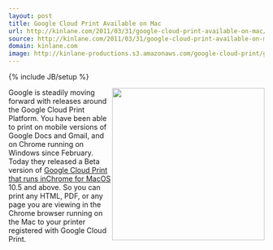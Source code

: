 ```yaml
---
layout: post
title: Google Cloud Print Available on Mac
url: http://kinlane.com/2011/03/31/google-cloud-print-available-on-mac/
source: http://kinlane.com/2011/03/31/google-cloud-print-available-on-mac/
domain: kinlane.com
image: http://kinlane-productions.s3.amazonaws.com/google-cloud-print/google-cloud-print.png
---
```

{% include JB/setup %}

<p>
     <img src="http://kinlane-productions.s3.amazonaws.com/google-cloud-print/google-cloud-print.png" alt="" width="300" align="right" />Google is steadily moving forward with releases around the Google Cloud Print Platform. You have been able to print on mobile versions of Google Docs and Gmail, and on Chrome running on Windows since February. Today they released a Beta version of <a title="Google Cloud Print That Runs in Chrome for Mac" href="http://www.google.com/chrome/intl/en/p/cloudprint.html">Google Cloud Print that runs inChrome for MacOS</a> 10.5 and above. So you can print any HTML, PDF, or any page you are viewing in the Chrome browser running on the Mac to your printer registered with Google Cloud Print.
</p>